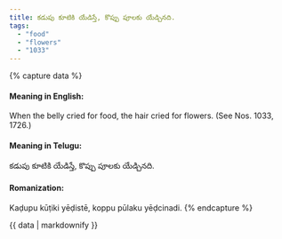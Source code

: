 ```yaml
---
title: కడుపు కూటికి యేడిస్తే, కొప్పు పూలకు యేడ్చినది.
tags:
  - "food"
  - "flowers"
  - "1033"
---
```


{% capture data %}
#### Meaning in English:
When the belly cried for food, the hair cried for flowers.
(See Nos. 1033, 1726.)

#### Meaning in Telugu:
కడుపు కూటికి యేడిస్తే, కొప్పు పూలకు యేడ్చినది.

#### Romanization:
Kaḍupu kūṭiki yēḍistē, koppu pūlaku yēḍcinadi.
{% endcapture %}

{{ data | markdownify }}


